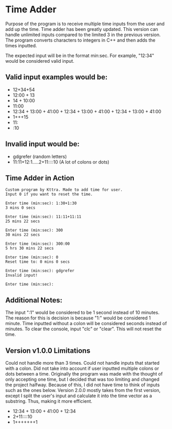 # Time Adder
Purpose of the program is to receive multiple time inputs from the user and add up the time. Time adder has been greatly updated. This version can handle unlimited inputs compared to the limited 3 in the previous version. The program converts characters to integers in C++ and then adds the times inputted.

The expected input will be in the format min:sec. For example, "12:34" would be considered valid input.

**Valid input examples would be:**
------------------------------------------------
- 12+34+54
- 12:00 + 13
- 14 + 10:00
- 11:00
- 12:34 + 13:00 + 41:00 + 12:34 + 13:00 + 41:00 + 12:34 + 13:00 + 41:00
- 1+++15
- 11:
- :10

**Invalid input would be:**
------------------------------------------------
- gdgrefer (random letters)
- 11:11+12:1.....2+11::::10 (A lot of colons or dots)

**Time Adder in Action**
------------------------------------------------
```
Custom program by Kttra. Made to add time for user.
Input 0 if you want to reset the time.

Enter time (min:sec): 1:30+1:30
3 mins 0 secs

Enter time (min:sec): 11:11+11:11
25 mins 22 secs

Enter time (min:sec): 300
30 mins 22 secs

Enter time (min:sec): 300:00
5 hrs 30 mins 22 secs

Enter time (min:sec): 0
Reset time to: 0 mins 0 secs

Enter time (min:sec): gdgrefer
Invalid input!

Enter time (min:sec):
```

**Additional Notes:**
------------------------------------------------
The input ":1" would be considered to be 1 second instead of 10 minutes.
The reason for this is decision is because "1:" would be considered 1 minute.
Time inputted without a colon will be considered seconds instead of minutes. To clear the console, input "clc" or "clear". This will not reset the time.

**Version v1.0.0 Limitations**
------------------------------------------------
Could not handle more than 3 times. Could not handle inputs that started with a colon. Did not take into account if user inputted multiple colons or dots between a time. Originally the program was made with the thought of only accepting one time, but I decided that was too limiting and changed the project halfway. Because of this, I did not have time to think of inputs such as the ones below. Version 2.0.0 mostly takes from the first version, except I split the user's input and calculate it into the time vector as a substring. Thus, making it more efficient.
- 12:34 + 13:00 + 41:00 + 12:34
- 2+11::::10
- 1+++++++1
